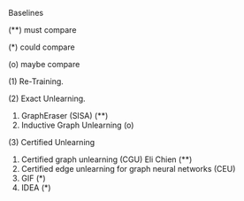 Baselines 

(**) must compare

(*) could compare

(o) maybe compare

(1) Re-Training.


(2) Exact Unlearning.
1. GraphEraser (SISA) (**)
2. Inductive Graph Unlearning (o)


(3) Certified Unlearning
1. Certified graph unlearning (CGU) Eli Chien (**)
2. Certified edge unlearning for graph neural networks (CEU)
3. GIF (*)
4. IDEA (*)

